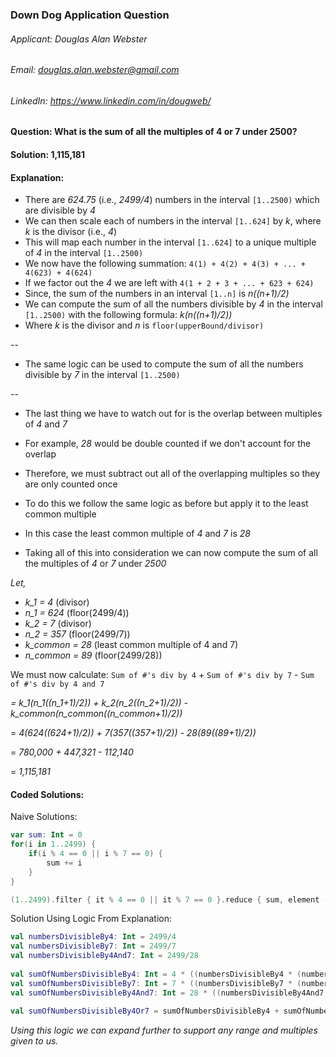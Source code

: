 ### Down Dog Application Question
###### Applicant: Douglas Alan Webster
###### Email: douglas.alan.webster@gmail.com
###### LinkedIn: https://www.linkedin.com/in/dougweb/

#### Question: What is the sum of all the multiples of 4 or 7 under 2500?

#### Solution: 1,115,181

#### Explanation:

- There are *624.75* (i.e., *2499/4*) numbers in the interval `[1..2500)` which are divisible by *4*
- We can then scale each of numbers in the interval `[1..624]` by *k*, where *k* is the divisor (i.e., *4*)
- This will map each number in the interval `[1..624]` to a unique multiple of *4* in the interval `[1..2500)`
- We now have the following summation: `4(1) + 4(2) + 4(3) + ... + 4(623) + 4(624)`
- If we factor out the *4* we are left with `4(1 + 2 + 3 + ... + 623 + 624)`
- Since, the sum of the numbers in an interval `[1..n]` is *n((n+1)/2)*
- We can compute the sum of all the numbers divisible by *4* in the interval `[1..2500)` with the following formula: *k(n((n+1)/2))*
- Where *k* is the divisor and *n* is `floor(upperBound/divisor)` 

--

- The same logic can be used to compute the sum of all the numbers divisible by *7* in the interval `[1..2500)`

--

- The last thing we have to watch out for is the overlap between multiples of *4* and *7*
- For example, *28* would be double counted if we don't account for the overlap
- Therefore, we must subtract out all of the overlapping multiples so they are only counted once
- To do this we follow the same logic as before but apply it to the least common multiple
- In this case the least common multiple of *4* and *7* is *28*

- Taking all of this into consideration we can now compute the sum of all the multiples of *4* or *7* under *2500*
  
*Let,* 
- *k_1 = 4*      (divisor)
- *n_1 = 624*		(floor(2499/4))
- *k_2 = 7*		(divisor)
- *n_2 = 357* 	(floor(2499/7))
- *k_common = 28*	(least common multiple of 4 and 7)
- *n_common = 89*	(floor(2499/28))
        	
We must now calculate: 
`Sum of #'s div by 4` + `Sum of #'s div by 7` - `Sum of #'s div by 4 and 7`

*= k_1(n_1((n_1+1)/2)) + k_2(n_2((n_2+1)/2)) - k_common(n_common((n_common+1)/2))*
    
= *4(624((624+1)/2)) + 7(357((357+1)/2)) - 28(89((89+1)/2))*

= *780,000 + 447,321 - 112,140*

= *1,115,181*

#### Coded Solutions:
Naive Solutions:
```Kotlin
var sum: Int = 0
for(i in 1..2499) {
    if(i % 4 == 0 || i % 7 == 0) {
        sum += i
    }
}
```

```Kotlin
(1..2499).filter { it % 4 == 0 || it % 7 == 0 }.reduce { sum, element -> sum + element }
```

Solution Using Logic From Explanation:
```Kotlin
val numbersDivisibleBy4: Int = 2499/4
val numbersDivisibleBy7: Int = 2499/7
val numbersDivisibleBy4And7: Int = 2499/28
    
val sumOfNumbersDivisibleBy4: Int = 4 * ((numbersDivisibleBy4 * (numbersDivisibleBy4 + 1)) / 2)
val sumOfNumbersDivisibleBy7: Int = 7 * ((numbersDivisibleBy7 * (numbersDivisibleBy7 + 1)) / 2)
val sumOfNumbersDivisibleBy4And7: Int = 28 * ((numbersDivisibleBy4And7 * (numbersDivisibleBy4And7 + 1)) / 2)
    
val sumOfNumbersDivisibleBy4Or7 = sumOfNumbersDivisibleBy4 + sumOfNumbersDivisibleBy7 - sumOfNumbersDivisibleBy4And7 
```

*Using this logic we can expand further to support any range and multiples given to us.*
